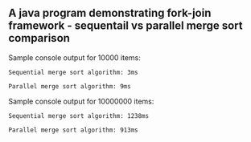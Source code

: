 ## A java program demonstrating fork-join framework - sequentail vs parallel merge sort comparison

Sample console output for 10000 items:

```
Sequential merge sort algorithm: 3ms

Parallel merge sort algorithm: 9ms
```

Sample console output for 10000000 items:

```
Sequential merge sort algorithm: 1238ms

Parallel merge sort algorithm: 913ms
```
